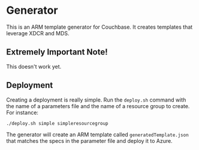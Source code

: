 # Generator

This is an ARM template generator for Couchbase.  It creates templates that leverage XDCR and MDS.

## Extremely Important Note!

This doesn't work yet.

## Deployment

Creating a deployment is really simple.  Run the `deploy.sh` command with the name of a parameters file and the name of a resource group to create.  For instance:

    ./deploy.sh simple simpleresourcegroup

The generator will create an ARM template called `generatedTemplate.json` that matches the specs in the parameter file and deploy it to Azure.
